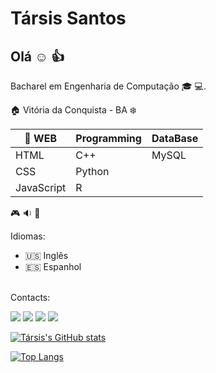 # Társis Santos

## Olá :relaxed: :thumbsup:
Bacharel em Engenharia de Computação :mortar_board: :computer:.

:house: Vitória da Conquista - BA :snowflake:


| :beginner: WEB | Programming  | DataBase
|------------|--------|--------|
| HTML       | C++    | MySQL  |
| CSS        | Python |        |
| JavaScript | R      |        |

:video_game: :sound: :movie_camera:

Idiomas:
* :us: Inglês
* :es: Espanhol

<br/> Contacts:

[![](https://img.shields.io/badge/LinkedIn-0077B5?style=for-the-badge&logo=linkedin&logoColor=white)](https://www.linkedin.com/in/1tosantos/)
[![](https://img.shields.io/badge/Gmail-D14836?style=for-the-badge&logo=gmail&logoColor=white)](mailto:tarsissan@gmail.com)
[![](https://img.shields.io/badge/GitHub-100000?style=for-the-badge&logo=github&logoColor=white)](https://github.com/tarsisos)
[![](https://img.shields.io/badge/Discord-7289DA?style=for-the-badge&logo=discord&logoColor=white)](https://discord.com/channels/@tarsisos)

[![Társis's GitHub stats](https://github-readme-stats.vercel.app/api?username=tarsisos&show_icons&theme=merko)](https://github.com/tarsisos/github-readme-stats)

[![Top Langs](https://github-readme-stats.vercel.app/api/top-langs/?username=tarsisos&layout=compact)](https://github.com/tarsisos/github-readme-stats)
